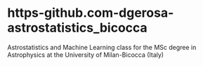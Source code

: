 # https-github.com-dgerosa-astrostatistics_bicocca
Astrostatistics and Machine Learning class for the MSc degree in Astrophysics at the University of Milan-Bicocca (Italy)
